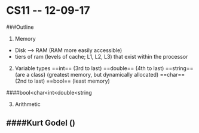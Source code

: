 # CS11 -- 12-09-17
###Outline
1) Memory
- Disk --> RAM (RAM more easily accessible)
- tiers of ram (levels of cache; L1, L2, L3) that exist within the processor

2) Variable types
==int== (3rd to last)
==double== (4th to last)
==string== (are a class) (greatest memory, but dynamically allocated)
==char== (2nd to last)
==bool== (least memory)
 
####bool<char<int<double<string
 
3) Arithmetic

####**Kurt Godel ()** 
- 